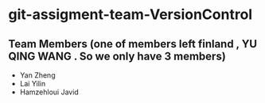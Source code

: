 # git-assigment-team-VersionControl
## Team Members (one of members left finland , YU QING WANG . So we only have 3 members)
+ Yan Zheng
+ Lai Yilin
+ Hamzehloui Javid

